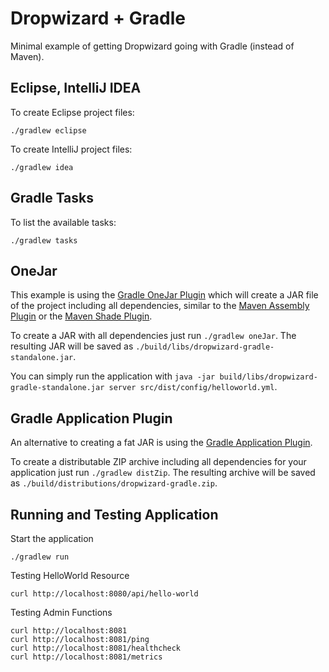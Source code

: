 # Dropwizard + Gradle

Minimal example of getting Dropwizard going with Gradle (instead of Maven).

## Eclipse, IntelliJ IDEA

To create Eclipse project files:

	./gradlew eclipse
	
To create IntelliJ project files:

	./gradlew idea
 
## Gradle Tasks

To list the available tasks:

	./gradlew tasks

## OneJar

This example is using the [Gradle OneJar Plugin](https://github.com/rholder/gradle-one-jar) which will create
a JAR file of the project including all dependencies, similar to the [Maven Assembly Plugin](http://maven.apache.org/plugins/maven-assembly-plugin/)
or the [Maven Shade Plugin](http://maven.apache.org/plugins/maven-shade-plugin/).

To create a JAR with all dependencies just run `./gradlew oneJar`. The resulting JAR will be saved as `./build/libs/dropwizard-gradle-standalone.jar`.

You can simply run the application with `java -jar build/libs/dropwizard-gradle-standalone.jar server src/dist/config/helloworld.yml`.

## Gradle Application Plugin

An alternative to creating a fat JAR is using the [Gradle Application Plugin](http://www.gradle.org/docs/current/userguide/application_plugin.html).

To create a distributable ZIP archive including all dependencies for your application just run `./gradlew distZip`. The
resulting archive will be saved as `./build/distributions/dropwizard-gradle.zip`.

## Running and Testing Application

Start the application

	./gradlew run

Testing HelloWorld Resource

	curl http://localhost:8080/api/hello-world
	
Testing Admin Functions

	curl http://localhost:8081
	curl http://localhost:8081/ping
	curl http://localhost:8081/healthcheck
	curl http://localhost:8081/metrics

